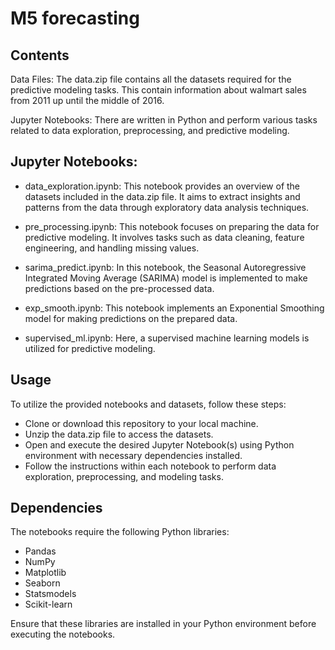 # M5 forecasting

## Contents
Data Files: The data.zip file contains all the datasets required for the predictive modeling tasks. This contain information about walmart sales from 2011 up until the middle of 2016.

Jupyter Notebooks: There are written in Python and perform various tasks related to data exploration, preprocessing, and predictive modeling.

## Jupyter Notebooks:

- data_exploration.ipynb: This notebook provides an overview of the datasets included in the data.zip file. It aims to extract insights and patterns from the data through exploratory data analysis techniques.

- pre_processing.ipynb: This notebook focuses on preparing the data for predictive modeling. It involves tasks such as data cleaning, feature engineering, and handling missing values.

- sarima_predict.ipynb: In this notebook, the Seasonal Autoregressive Integrated Moving Average (SARIMA) model is implemented to make predictions based on the pre-processed data.

- exp_smooth.ipynb: This notebook implements an Exponential Smoothing model for making predictions on the prepared data.

- supervised_ml.ipynb: Here, a supervised machine learning models is utilized for predictive modeling.

## Usage
To utilize the provided notebooks and datasets, follow these steps:

- Clone or download this repository to your local machine.
- Unzip the data.zip file to access the datasets.
- Open and execute the desired Jupyter Notebook(s) using Python environment with necessary dependencies installed.
- Follow the instructions within each notebook to perform data exploration, preprocessing, and modeling tasks.

## Dependencies

The notebooks require the following Python libraries:

- Pandas
- NumPy
- Matplotlib
- Seaborn
- Statsmodels
- Scikit-learn

Ensure that these libraries are installed in your Python environment before executing the notebooks.
